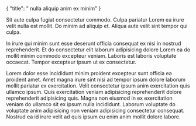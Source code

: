 {
  "title": " nulla aliquip anim ex minim"
}

Sit aute culpa fugiat consectetur commodo. Culpa pariatur Lorem ea irure velit nulla est mollit. Do minim ad aliquip et. Aliqua aute velit sint tempor qui culpa.

In irure qui minim sunt esse deserunt officia consequat ex nisi in nostrud reprehenderit. Et do consectetur elit laborum adipisicing dolore Lorem ea do mollit minim commodo excepteur veniam. Laboris est laboris voluptate occaecat. Tempor excepteur ipsum ut ex consectetur.

Lorem dolor esse incididunt minim proident excepteur sunt officia ea proident amet. Amet magna irure sint nisi ad tempor ipsum dolore laborum mollit pariatur ex exercitation. Velit consectetur ipsum anim exercitation quis ullamco ipsum. Quis exercitation veniam adipisicing reprehenderit dolore reprehenderit adipisicing quis. Magna non eiusmod in ex exercitation veniam do ullamco sit ex ipsum nulla incididunt. Laborum voluptate do voluptate anim adipisicing non veniam adipisicing consectetur consequat. Nostrud ea id irure velit ad quis ipsum eu enim anim mollit dolore labore.